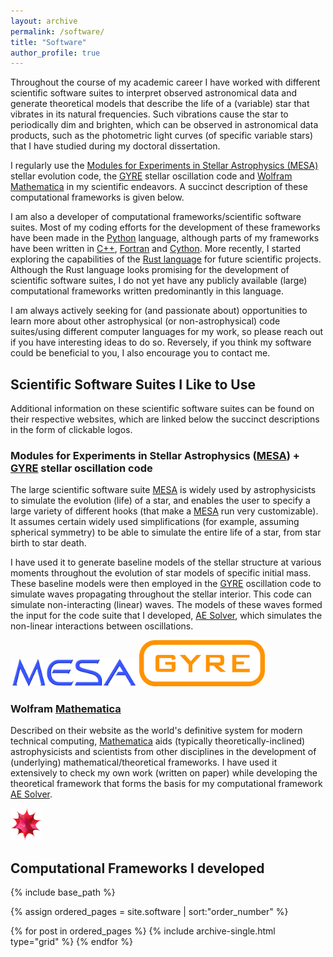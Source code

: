 ```yaml
---
layout: archive
permalink: /software/
title: "Software"
author_profile: true
---
```


Throughout the course of my academic career I have worked with different scientific software suites to interpret observed astronomical data and generate theoretical models that describe the life of a (variable) star that vibrates in its natural frequencies.
Such vibrations cause the star to periodically dim and brighten, which can be observed in astronomical data products, such as the photometric light curves (of specific variable stars) that I have studied during my doctoral dissertation.

I regularly use the [Modules for Experiments in Stellar Astrophysics (MESA)](https://docs.mesastar.org/en/stable/) stellar evolution code, the [GYRE](https://gyre.readthedocs.io/en/stable/) stellar oscillation code and [Wolfram Mathematica](https://www.wolfram.com/mathematica/) in my scientific endeavors.
A succinct description of these computational frameworks is given below.

I am also a developer of computational frameworks/scientific software suites.
Most of my coding efforts for the development of these frameworks have been made in the [Python](https://www.python.org) language, although parts of my frameworks have been written in [C++](https://isocpp.org/), [Fortran](https://fortran-lang.org/) and [Cython](https://cython.org).
More recently, I started exploring the capabilities of the [Rust language](https://www.rust-lang.org) for future scientific projects.
Although the Rust language looks promising for the development of scientific software suites, I do not yet have any publicly available (large) computational frameworks written predominantly in this language.

I am always actively seeking for (and passionate about) opportunities to learn more about other astrophysical (or non-astrophysical) code suites/using different computer languages for my work, so please reach out if you have interesting ideas to do so.
Reversely, if you think my software could be beneficial to you, I also encourage you to contact me.

## Scientific Software Suites I Like to Use

Additional information on these scientific software suites can be found on their respective websites, which are linked below the succinct descriptions in the form of clickable logos.

### Modules for Experiments in Stellar Astrophysics ([MESA](https://docs.mesastar.org/en/stable/)) + [GYRE](https://gyre.readthedocs.io/en/stable/) stellar oscillation code

The large scientific software suite [MESA](https://docs.mesastar.org/en/stable/) is widely used by astrophysicists to simulate the evolution (life) of a star, and enables the user to specify a large variety of different hooks (that make a [MESA](https://docs.mesastar.org/en/stable/) run very customizable).
It assumes certain widely used simplifications (for example, assuming spherical symmetry) to be able to simulate the entire life of a star, from star birth to star death.

I have used it to generate baseline models of the stellar structure at various moments throughout the evolution of star models of specific initial mass.
These baseline models were then employed in the [GYRE](https://gyre.readthedocs.io/en/stable/) oscillation code to simulate waves propagating throughout the stellar interior.
This code can simulate non-interacting (linear) waves.
The models of these waves formed the input for the code suite that I developed, [AE Solver](https://github.com/JVB11/AESolver/), which simulates the non-linear interactions between oscillations.

[<img src="/images/software/user/mesa-logo.png" style="width:40%; height:auto; align:left;">](https://docs.mesastar.org/en/stable/)
[<img src="/images/software/user/gyre-logo.png" style="width:40%; height:auto; align:right;">](https://gyre.readthedocs.io/en/stable/)

### Wolfram [Mathematica](https://www.wolfram.com/mathematica/)

Described on their website as the world's definitive system for modern technical computing, [Mathematica](https://www.wolfram.com/mathematica/) aids (typically theoretically-inclined) astrophysicists and scientists from other disciplines in the development of (underlying) mathematical/theoretical frameworks.
I have used it extensively to check my own work (written on paper) while developing the theoretical framework that forms the basis for my computational framework [AE Solver](https://github.com/JVB11/AESolver/).

[<img src="/images/software/user/wolfram.png" style="width:10%; height:auto;">](https://www.wolfram.com/mathematica/)

## Computational Frameworks I developed

<nbsp>

{% include base_path %}

{% assign ordered_pages = site.software | sort:"order_number" %}

{% for post in ordered_pages %}
  {% include archive-single.html type="grid" %}
{% endfor %}
